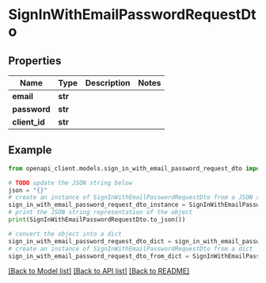# SignInWithEmailPasswordRequestDto


## Properties

Name | Type | Description | Notes
------------ | ------------- | ------------- | -------------
**email** | **str** |  | 
**password** | **str** |  | 
**client_id** | **str** |  | 

## Example

```python
from openapi_client.models.sign_in_with_email_password_request_dto import SignInWithEmailPasswordRequestDto

# TODO update the JSON string below
json = "{}"
# create an instance of SignInWithEmailPasswordRequestDto from a JSON string
sign_in_with_email_password_request_dto_instance = SignInWithEmailPasswordRequestDto.from_json(json)
# print the JSON string representation of the object
print(SignInWithEmailPasswordRequestDto.to_json())

# convert the object into a dict
sign_in_with_email_password_request_dto_dict = sign_in_with_email_password_request_dto_instance.to_dict()
# create an instance of SignInWithEmailPasswordRequestDto from a dict
sign_in_with_email_password_request_dto_from_dict = SignInWithEmailPasswordRequestDto.from_dict(sign_in_with_email_password_request_dto_dict)
```
[[Back to Model list]](../README.md#documentation-for-models) [[Back to API list]](../README.md#documentation-for-api-endpoints) [[Back to README]](../README.md)



